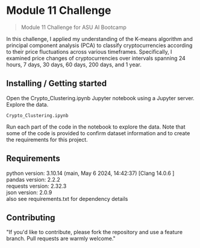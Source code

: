 #  Module 11 Challenge
> Module 11 Challenge for ASU AI Bootcamp

In this challenge, I applied my understanding of the K-means algorithm and principal component analysis (PCA) to classify cryptocurrencies according to their price fluctuations across various timeframes. Specifically, I examined price changes of cryptocurrencies over intervals spanning 24 hours, 7 days, 30 days, 60 days, 200 days, and 1 year.

## Installing / Getting started

Open the Crypto_Clustering.ipynb Jupyter notebook using a Jupyter server. Explore the data.

```jupyter lab
Crypto_Clustering.ipynb
```

Run each part of the code in the notebook to explore the data. Note that some of the code is provided to confirm dataset information and to create the requirements for this project.

## Requirements
python version: 3.10.14 (main, May  6 2024, 14:42:37) [Clang 14.0.6 ]\
pandas version: 2.2.2\
requests version: 2.32.3\
json version: 2.0.9\
also see requirements.txt for dependency details

## Contributing

"If you'd like to contribute, please fork the repository and use a feature
branch. Pull requests are warmly welcome."

